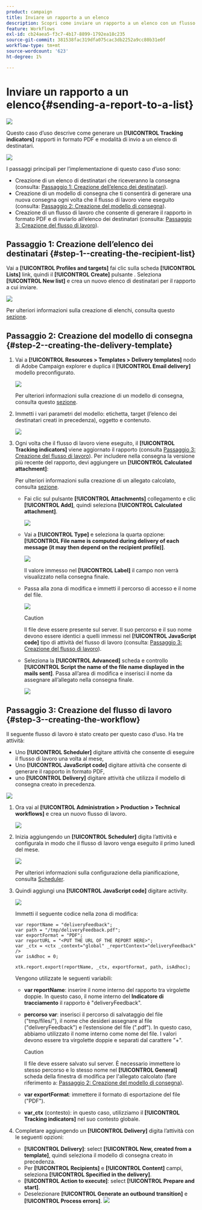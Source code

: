 ```yaml
---
product: campaign
title: Inviare un rapporto a un elenco
description: Scopri come inviare un rapporto a un elenco con un flusso di lavoro
feature: Workflows
exl-id: cb24aea5-f3c7-4b17-8899-1792ea18c235
source-git-commit: 381538fac319dfa075cac3db2252a9cc80b31e0f
workflow-type: tm+mt
source-wordcount: '623'
ht-degree: 1%

---
```


# Inviare un rapporto a un elenco{#sending-a-report-to-a-list}

![](../../assets/v7-only.svg)

Questo caso d’uso descrive come generare un **[!UICONTROL Tracking indicators]** rapporti in formato PDF e modalità di invio a un elenco di destinatari.

![](assets/use_case_report_intro.png)

I passaggi principali per l’implementazione di questo caso d’uso sono:

* Creazione di un elenco di destinatari che riceveranno la consegna (consulta: [Passaggio 1: Creazione dell’elenco dei destinatari](#step-1--creating-the-recipient-list)).
* Creazione di un modello di consegna che ti consentirà di generare una nuova consegna ogni volta che il flusso di lavoro viene eseguito (consulta: [Passaggio 2: Creazione del modello di consegna](#step-2--creating-the-delivery-template)).
* Creazione di un flusso di lavoro che consente di generare il rapporto in formato PDF e di inviarlo all’elenco dei destinatari (consulta: [Passaggio 3: Creazione del flusso di lavoro](#step-3--creating-the-workflow)).

## Passaggio 1: Creazione dell’elenco dei destinatari {#step-1--creating-the-recipient-list}

Vai a **[!UICONTROL Profiles and targets]** fai clic sulla scheda **[!UICONTROL Lists]** link, quindi il **[!UICONTROL Create]** pulsante . Seleziona **[!UICONTROL New list]** e crea un nuovo elenco di destinatari per il rapporto a cui inviare.

![](assets/use_case_report_1.png)

Per ulteriori informazioni sulla creazione di elenchi, consulta questo [sezione](../../platform/using/creating-and-managing-lists.md).

## Passaggio 2: Creazione del modello di consegna {#step-2--creating-the-delivery-template}

1. Vai a **[!UICONTROL Resources > Templates > Delivery templates]** nodo di Adobe Campaign explorer e duplica il **[!UICONTROL Email delivery]** modello preconfigurato.

   ![](assets/use_case_report_2.png)

   Per ulteriori informazioni sulla creazione di un modello di consegna, consulta questo [sezione](../../delivery/using/about-templates.md).

1. Immetti i vari parametri del modello: etichetta, target (l’elenco dei destinatari creati in precedenza), oggetto e contenuto.

   ![](assets/use_case_report_3.png)

1. Ogni volta che il flusso di lavoro viene eseguito, il **[!UICONTROL Tracking indicators]** viene aggiornato il rapporto (consulta [Passaggio 3: Creazione del flusso di lavoro](#step-3--creating-the-workflow)). Per includere nella consegna la versione più recente del rapporto, devi aggiungere un **[!UICONTROL Calculated attachment]**:

   Per ulteriori informazioni sulla creazione di un allegato calcolato, consulta [sezione](../../delivery/using/attaching-files.md#creating-a-calculated-attachment).

   * Fai clic sul pulsante **[!UICONTROL Attachments]** collegamento e clic **[!UICONTROL Add]**, quindi seleziona **[!UICONTROL Calculated attachment]**.

      ![](assets/use_case_report_4.png)

   * Vai a **[!UICONTROL Type]** e seleziona la quarta opzione: **[!UICONTROL File name is computed during delivery of each message (it may then depend on the recipient profile)]**.

      ![](assets/use_case_report_5.png)

      Il valore immesso nel **[!UICONTROL Label]** il campo non verrà visualizzato nella consegna finale.

   * Passa alla zona di modifica e immetti il percorso di accesso e il nome del file.

      ![](assets/use_case_report_6.png)

      >[!CAUTION]
      >
      >Il file deve essere presente sul server. Il suo percorso e il suo nome devono essere identici a quelli immessi nel **[!UICONTROL JavaScript code]** tipo di attività del flusso di lavoro (consulta: [Passaggio 3: Creazione del flusso di lavoro](#step-3--creating-the-workflow)).

   * Seleziona la **[!UICONTROL Advanced]** scheda e controllo **[!UICONTROL Script the name of the file name displayed in the mails sent]**. Passa all’area di modifica e inserisci il nome da assegnare all’allegato nella consegna finale.

      ![](assets/use_case_report_6bis.png)

## Passaggio 3: Creazione del flusso di lavoro {#step-3--creating-the-workflow}

Il seguente flusso di lavoro è stato creato per questo caso d’uso. Ha tre attività:

* Uno **[!UICONTROL Scheduler]** digitare attività che consente di eseguire il flusso di lavoro una volta al mese,
* Uno **[!UICONTROL JavaScript code]** digitare attività che consente di generare il rapporto in formato PDF,
* uno **[!UICONTROL Delivery]** digitare attività che utilizza il modello di consegna creato in precedenza.

![](assets/use_case_report_8.png)

1. Ora vai al **[!UICONTROL Administration > Production > Technical workflows]** e crea un nuovo flusso di lavoro.

   ![](assets/use_case_report_7.png)

1. Inizia aggiungendo un **[!UICONTROL Scheduler]** digita l’attività e configurala in modo che il flusso di lavoro venga eseguito il primo lunedì del mese.

   ![](assets/use_case_report_9.png)

   Per ulteriori informazioni sulla configurazione della pianificazione, consulta [Scheduler](scheduler.md).

1. Quindi aggiungi una **[!UICONTROL JavaScript code]** digitare activity.

   ![](assets/use_case_report_10.png)

   Immetti il seguente codice nella zona di modifica:

   ```
   var reportName = "deliveryFeedback";
   var path = "/tmp/deliveryFeedback.pdf";
   var exportFormat = "PDF";
   var reportURL = "<PUT THE URL OF THE REPORT HERE>";
   var _ctx = <ctx _context="global" _reportContext="deliveryFeedback" />
   var isAdhoc = 0;
   
   xtk.report.export(reportName, _ctx, exportFormat, path, isAdhoc);
   ```

   Vengono utilizzate le seguenti variabili:

   * **var reportName**: inserire il nome interno del rapporto tra virgolette doppie. In questo caso, il nome interno del **Indicatore di tracciamento** il rapporto è &quot;deliveryFeedback&quot;.
   * **percorso var**: inserisci il percorso di salvataggio del file (&quot;tmp/files/&quot;), il nome che desideri assegnare al file (&quot;deliveryFeedback&quot;) e l’estensione del file (&quot;.pdf&quot;). In questo caso, abbiamo utilizzato il nome interno come nome del file. I valori devono essere tra virgolette doppie e separati dal carattere &quot;+&quot;.

      >[!CAUTION]
      >
      >Il file deve essere salvato sul server. È necessario immettere lo stesso percorso e lo stesso nome nel **[!UICONTROL General]** scheda della finestra di modifica per l&#39;allegato calcolato (fare riferimento a: [Passaggio 2: Creazione del modello di consegna](#step-2--creating-the-delivery-template)).

   * **var exportFormat**: immettere il formato di esportazione del file (&quot;PDF&quot;).
   * **var_ctx** (contesto): in questo caso, utilizziamo il **[!UICONTROL Tracking indicators]** nel suo contesto globale.

1. Completare aggiungendo un **[!UICONTROL Delivery]** digita l’attività con le seguenti opzioni:

   * **[!UICONTROL Delivery]**: select **[!UICONTROL New, created from a template]**, quindi seleziona il modello di consegna creato in precedenza.
   * Per **[!UICONTROL Recipients]** e **[!UICONTROL Content]** campi, seleziona **[!UICONTROL Specified in the delivery]**.
   * **[!UICONTROL Action to execute]**: select **[!UICONTROL Prepare and start]**.
   * Deselezionare **[!UICONTROL Generate an outbound transition]** e **[!UICONTROL Process errors]**.
   ![](assets/use_case_report_11.png)
